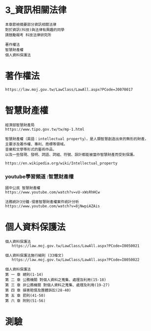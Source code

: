 # 3_資訊相關法律
```
本章節檢摘要部分資訊相關法律
對於資訊(科技)與法律有興趣的同學
請鼓勵報考 科技法律研究所
```
```
著作權法
智慧財產權
個人資料保護法
```


# 著作權法
```
https://law.moj.gov.tw/LawClass/LawAll.aspx?PCode=J0070017
```
# 智慧財產權
```
經濟部智慧財產局
https://www.tipo.gov.tw/tw/mp-1.html
```
```
智慧財產權（英語：intellectual property），是人類智慧創造出來的無形的財產，
主要涉及著作權、專利、商標等領域。
音樂和文學等形式的藝術作品，
以及一些發現、發明、詞語、詞組、符號、設計都能被當作智慧財產而受到保護。

https://en.wikipedia.org/wiki/Intellectual_property
```
### youtube學習頻道 :智慧財產權
```
國中公民 智慧財產權
https://www.youtube.com/watch?v=vU-xWsRhHCw
```
```
法務統計3分鐘-侵害智慧財產權案件統計分析
https://www.youtube.com/watch?v=8jNwpiAZAis
```
# 個人資料保護法
```
個人資料保護法
   https://law.moj.gov.tw/LawClass/LawAll.aspx?PCode=I0050021
   
個人資料保護法施行細則 (33條文)
   https://law.moj.gov.tw/LawClass/LawAll.aspx?PCode=I0050022
```
```
個人資料保護法
第 一 章 總則(1-14)
第 二 章 公務機關 對個人資料之蒐集、處理及利用(15-18)
第 三 章 非公務機關 對個人資料之蒐集、處理及利用(19-27)
第 四 章 損害賠償及團體訴訟(28-40)
第 五 章 罰則(41-50)
第 六 章 附則(51-56)
```
# 測驗
```

```
